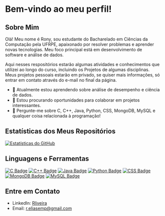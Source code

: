 # Bem-vindo ao meu perfil!

## Sobre Mim
Olá! Meu nome é Rony, sou estudante do Bacharelado em Ciências da Computação pela UFRPE, apaixonado por resolver problemas e aprender novas tecnologias.
Meu foco principal está em desenvolvimento de software e análise de dados.

Aqui nesses respositórios estarão algumas atividades e conhecimentos que utilizei ao longo do curso, incluindo os Projetos de algumas disciplinas. Meus projetos pessoais estarão em privado, se quiser mais informações, só entrar em contato através do e-mail no final da página.

- 🌱 Atualmente estou aprendendo sobre análise de desempenho e ciência de dados.
- 💼 Estou procurando oportunidades para colaborar em projetos interessantes.
- 💬 Pergunte-me sobre C, C++, Java, Python, CSS, MongoDB, MySQL e qualquer coisa relacionada à programação!

## Estatísticas dos Meus Repositórios
[![Estatísticas do GitHub](https://github-readme-stats.vercel.app/api?username=Rliveira&show_icons=true&theme=dark)](https://github.com/Rliveira)

## Linguagens e Ferramentas
[![C Badge](https://img.shields.io/badge/-C-00599C?style=flat-square&logo=c&logoColor=white)](https://github.com/Rliveira)
[![C++ Badge](https://img.shields.io/badge/-C++-00599C?style=flat-square&logo=c%2B%2B&logoColor=white)](https://github.com/Rliveira)
[![Java Badge](https://img.shields.io/badge/-Java-007396?style=flat-square&logo=java&logoColor=white)](https://github.com/Rliveira)
[![Python Badge](https://img.shields.io/badge/-Python-3776AB?style=flat-square&logo=python&logoColor=white)](https://github.com/Rliveira)
[![CSS Badge](https://img.shields.io/badge/-CSS-1572B6?style=flat-square&logo=css3&logoColor=white)](https://github.com/Rliveira)
[![MongoDB Badge](https://img.shields.io/badge/-MongoDB-47A248?style=flat-square&logo=mongodb&logoColor=white)](https://github.com/Rliveira)
[![MySQL Badge](https://img.shields.io/badge/-MySQL-4479A1?style=flat-square&logo=mysql&logoColor=white)](https://github.com/Rliveira)

## Entre em Contato
- LinkedIn: [Rliveira](https://br.linkedin.com/in/ronyoliveiratech)
- Email: r.eliasemp@gmail.com

